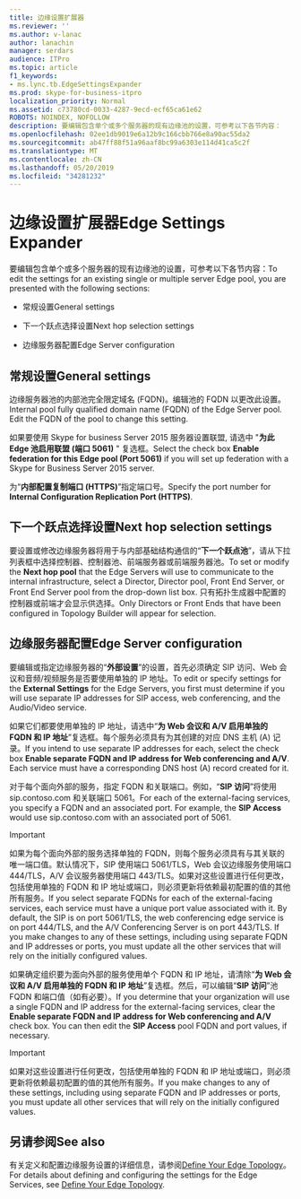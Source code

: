 ```yaml
---
title: 边缘设置扩展器
ms.reviewer: ''
ms.author: v-lanac
author: lanachin
manager: serdars
audience: ITPro
ms.topic: article
f1_keywords:
- ms.lync.tb.EdgeSettingsExpander
ms.prod: skype-for-business-itpro
localization_priority: Normal
ms.assetid: c73780cd-0033-4287-9ecd-ecf65ca61e62
ROBOTS: NOINDEX, NOFOLLOW
description: 要编辑包含单个或多个服务器的现有边缘池的设置，可参考以下各节内容：
ms.openlocfilehash: 02ee1db9019e6a12b9c166cbb766e8a90ac55da2
ms.sourcegitcommit: ab47ff88f51a96aaf8bc99a6303e114d41ca5c2f
ms.translationtype: MT
ms.contentlocale: zh-CN
ms.lasthandoff: 05/20/2019
ms.locfileid: "34281232"
---
```

# <a name="edge-settings-expander"></a><span data-ttu-id="ba5e7-103">边缘设置扩展器</span><span class="sxs-lookup"><span data-stu-id="ba5e7-103">Edge Settings Expander</span></span>

<span data-ttu-id="ba5e7-104">要编辑包含单个或多个服务器的现有边缘池的设置，可参考以下各节内容：</span><span class="sxs-lookup"><span data-stu-id="ba5e7-104">To edit the settings for an existing single or multiple server Edge pool, you are presented with the following sections:</span></span>

- <span data-ttu-id="ba5e7-105">常规设置</span><span class="sxs-lookup"><span data-stu-id="ba5e7-105">General settings</span></span>

- <span data-ttu-id="ba5e7-106">下一个跃点选择设置</span><span class="sxs-lookup"><span data-stu-id="ba5e7-106">Next hop selection settings</span></span>

- <span data-ttu-id="ba5e7-107">边缘服务器配置</span><span class="sxs-lookup"><span data-stu-id="ba5e7-107">Edge Server configuration</span></span>


## <a name="general-settings"></a><span data-ttu-id="ba5e7-108">常规设置</span><span class="sxs-lookup"><span data-stu-id="ba5e7-108">General settings</span></span>

<span data-ttu-id="ba5e7-p101">边缘服务器池的内部池完全限定域名 (FQDN)。编辑池的 FQDN 以更改此设置。</span><span class="sxs-lookup"><span data-stu-id="ba5e7-p101">Internal pool fully qualified domain name (FQDN) of the Edge Server pool. Edit the FQDN of the pool to change this setting.</span></span>

<span data-ttu-id="ba5e7-111">如果要使用 Skype for business Server 2015 服务器设置联盟, 请选中 "**为此 Edge 池启用联盟 (端口 5061)** " 复选框。</span><span class="sxs-lookup"><span data-stu-id="ba5e7-111">Select the check box **Enable federation for this Edge pool (Port 5061)** if you will set up federation with a Skype for Business Server 2015 server.</span></span>

<span data-ttu-id="ba5e7-112">为“**内部配置复制端口 (HTTPS)**”指定端口号。</span><span class="sxs-lookup"><span data-stu-id="ba5e7-112">Specify the port number for **Internal Configuration Replication Port (HTTPS)**.</span></span>

## <a name="next-hop-selection-settings"></a><span data-ttu-id="ba5e7-113">下一个跃点选择设置</span><span class="sxs-lookup"><span data-stu-id="ba5e7-113">Next hop selection settings</span></span>

<span data-ttu-id="ba5e7-114">要设置或修改边缘服务器将用于与内部基础结构通信的“**下一个跃点池**”，请从下拉列表框中选择控制器、控制器池、前端服务器或前端服务器池。</span><span class="sxs-lookup"><span data-stu-id="ba5e7-114">To set or modify the **Next hop pool** that the Edge Servers will use to communicate to the internal infrastructure, select a Director, Director pool, Front End Server, or Front End Server pool from the drop-down list box.</span></span> <span data-ttu-id="ba5e7-115">只有拓扑生成器中配置的控制器或前端才会显示供选择。</span><span class="sxs-lookup"><span data-stu-id="ba5e7-115">Only Directors or Front Ends that have been configured in Topology Builder will appear for selection.</span></span>

## <a name="edge-server-configuration"></a><span data-ttu-id="ba5e7-116">边缘服务器配置</span><span class="sxs-lookup"><span data-stu-id="ba5e7-116">Edge Server configuration</span></span>

<span data-ttu-id="ba5e7-117">要编辑或指定边缘服务器的“**外部设置**”的设置，首先必须确定 SIP 访问、Web 会议和音频/视频服务是否要使用单独的 IP 地址。</span><span class="sxs-lookup"><span data-stu-id="ba5e7-117">To edit or specify settings for the **External Settings** for the Edge Servers, you first must determine if you will use separate IP addresses for SIP access, web conferencing, and the Audio/Video service.</span></span>

<span data-ttu-id="ba5e7-p103">如果它们都要使用单独的 IP 地址，请选中“**为 Web 会议和 A/V 启用单独的 FQDN 和 IP 地址**”复选框。每个服务必须具有为其创建的对应 DNS 主机 (A) 记录。</span><span class="sxs-lookup"><span data-stu-id="ba5e7-p103">If you intend to use separate IP addresses for each, select the check box **Enable separate FQDN and IP address for Web conferencing and A/V**. Each service must have a corresponding DNS host (A) record created for it.</span></span>

<span data-ttu-id="ba5e7-p104">对于每个面向外部的服务，指定 FQDN 和关联端口。例如，“**SIP 访问**”将使用 sip.contoso.com 和关联端口 5061。</span><span class="sxs-lookup"><span data-stu-id="ba5e7-p104">For each of the external-facing services, you specify a FQDN and an associated port. For example, the **SIP Access** would use sip.contoso.com with an associated port of 5061.</span></span>

> [!IMPORTANT]
> <span data-ttu-id="ba5e7-p105">如果为每个面向外部的服务选择单独的 FQDN，则每个服务必须具有与其关联的唯一端口值。默认情况下，SIP 使用端口 5061/TLS，Web 会议边缘服务使用端口 444/TLS，A/V 会议服务器使用端口 443/TLS。如果对这些设置进行任何更改，包括使用单独的 FQDN 和 IP 地址或端口，则必须更新将依赖最初配置的值的其他所有服务。</span><span class="sxs-lookup"><span data-stu-id="ba5e7-p105">If you select separate FQDNs for each of the external-facing services, each service must have a unique port value associated with it. By default, the SIP is on port 5061/TLS, the web conferencing edge service is on port 444/TLS, and the A/V Conferencing Server is on port 443/TLS. If you make changes to any of these settings, including using separate FQDN and IP addresses or ports, you must update all the other services that will rely on the initially configured values.</span></span>

<span data-ttu-id="ba5e7-p106">如果确定组织要为面向外部的服务使用单个 FQDN 和 IP 地址，请清除“**为 Web 会议和 A/V 启用单独的 FQDN 和 IP 地址**”复选框。然后，可以编辑“**SIP 访问**”池 FQDN 和端口值（如有必要）。</span><span class="sxs-lookup"><span data-stu-id="ba5e7-p106">If you determine that your organization will use a single FQDN and IP address for the external-facing services, clear the **Enable separate FQDN and IP address for Web conferencing and A/V** check box. You can then edit the **SIP Access** pool FQDN and port values, if necessary.</span></span>

> [!IMPORTANT]
> <span data-ttu-id="ba5e7-127">如果对这些设置进行任何更改，包括使用单独的 FQDN 和 IP 地址或端口，则必须更新将依赖最初配置的值的其他所有服务。</span><span class="sxs-lookup"><span data-stu-id="ba5e7-127">If you make changes to any of these settings, including using separate FQDN and IP addresses or ports, you must update all other services that will rely on the initially configured values.</span></span>

## <a name="see-also"></a><span data-ttu-id="ba5e7-128">另请参阅</span><span class="sxs-lookup"><span data-stu-id="ba5e7-128">See also</span></span>

<span data-ttu-id="ba5e7-129">有关定义和配置边缘服务设置的详细信息，请参阅[Define Your Edge Topology](https://technet.microsoft.com/library/787b23f1-8fa0-4c37-abf2-c516c5dd66f0.aspx)。</span><span class="sxs-lookup"><span data-stu-id="ba5e7-129">For details about defining and configuring the settings for the Edge Services, see [Define Your Edge Topology](https://technet.microsoft.com/library/787b23f1-8fa0-4c37-abf2-c516c5dd66f0.aspx).</span></span>


